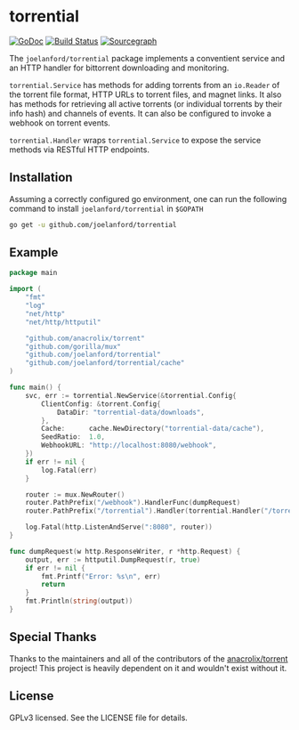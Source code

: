 # torrential

[![GoDoc](https://godoc.org/github.com/joelanford/torrential?status.svg)](https://godoc.org/github.com/joelanford/torrential)
[![Build Status](https://travis-ci.org/joelanford/torrential.svg?branch=master)](https://travis-ci.org/joelanford/torrential)
[![Sourcegraph](https://sourcegraph.com/github.com/joelanford/torrential/-/badge.svg)](https://sourcegraph.com/github.com/joelanford/torrential?badge)

The `joelanford/torrential` package implements a conventient service and an HTTP handler for bittorrent downloading and monitoring. 

`torrential.Service` has methods for adding torrents from an `io.Reader` of the torrent file format, HTTP URLs to torrent files, and magnet links. It also has methods for retrieving all active torrents (or individual torrents by their info hash) and channels of events. It can also be configured to invoke a webhook on torrent events.

`torrential.Handler` wraps `torrential.Service` to expose the service methods via RESTful HTTP endpoints.

## Installation

Assuming a correctly configured go environment, one can run the following command to install `joelanford/torrential` in `$GOPATH`

```sh
go get -u github.com/joelanford/torrential
```

## Example

```go
package main

import (
	"fmt"
	"log"
	"net/http"
	"net/http/httputil"

	"github.com/anacrolix/torrent"
	"github.com/gorilla/mux"
	"github.com/joelanford/torrential"
	"github.com/joelanford/torrential/cache"
)

func main() {
	svc, err := torrential.NewService(&torrential.Config{
		ClientConfig: &torrent.Config{
			DataDir: "torrential-data/downloads",
		},
		Cache:      cache.NewDirectory("torrential-data/cache"),
		SeedRatio:  1.0,
		WebhookURL: "http://localhost:8080/webhook",
	})
	if err != nil {
		log.Fatal(err)
	}

	router := mux.NewRouter()
	router.PathPrefix("/webhook").HandlerFunc(dumpRequest)
	router.PathPrefix("/torrential").Handler(torrential.Handler("/torrential", svc))

	log.Fatal(http.ListenAndServe(":8080", router))
}

func dumpRequest(w http.ResponseWriter, r *http.Request) {
	output, err := httputil.DumpRequest(r, true)
	if err != nil {
		fmt.Printf("Error: %s\n", err)
		return
	}
	fmt.Println(string(output))
}
```

## Special Thanks

 Thanks to the maintainers and all of the contributors of the [anacrolix/torrent](https://github.com/anacrolix/torrent) project! This project is heavily dependent on it and wouldn't exist without it.

## License

GPLv3 licensed. See the LICENSE file for details.